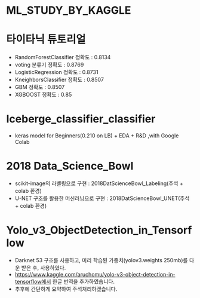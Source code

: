 # ML_STUDY_BY_KAGGLE

# 타이타닉 튜토리얼
- RandomForestClassifier  정확도 : 0.8134
- voting 분류기 정확도 :  0.8769
- LogisticRegression 정확도 : 0.8731
- KneighborsClassifier 정확도 : 0.8507
- GBM 정확도 : 0.8507
- XGBOOST 정확도 : 0.85

# Iceberge_classifier_classifier
- keras model for Beginners(0.210 on LB) + EDA + R&D ,with Google Colab

# 2018 Data_Science_Bowl
- scikit-image의 라벨링으로 구현 : 2018DatScienceBowl_Labeling(주석 + colab 환경)
- U-NET 구조를 활용한 머신러닝으로 구현 : 2018DatScienceBowl_UNET(주석 + colab 환경)

#  	Yolo_v3_ObjectDetection_in_Tensorflow
- Darknet 53 구조를 사용하고, 미리 학습된 가중치(yolov3.weights 250mb)를 다운 받은 후, 사용하였다. 
- https://www.kaggle.com/aruchomu/yolo-v3-object-detection-in-tensorflow에서 한글 번역을 추가하였습니다.
- 추후에 간단하게 요약하여 주석처리하겠습니다. 
